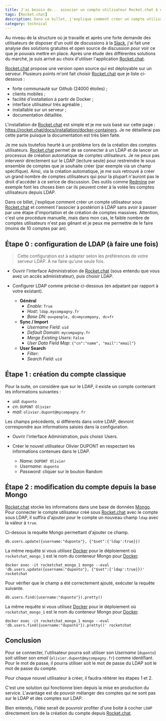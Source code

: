 ```yaml
---
title: J'ai besoin de... associer un compte utilisateur Rocket.chat à un LDAP
tags: [Rocket.chat]
description: Dans ce billet, j'explique comment créer un compte utilisateur sous Rocket.chat et comment l'associer à postériori à LDAP.
category: technical
---
```


Au niveau de la structure où je travaille et après une forte demande des utilisateurs de disposer d'un outil de discussions à la [Slack](https://slack.com), j'ai fait une analyse des solutions gratuites et open source de discussion pour voir ce que je pouvais mettre en place. Après une étude des différentes solutions du marché, je suis arrivé au choix d'utiliser l'application [Rocket.chat](https://rocket.chat/).

[Rocket.chat](https://rocket.chat/) propose une version open source qui est déployable sur un serveur. Plusieurs points m'ont fait choisir [Rocket.chat](https://rocket.chat/) que je liste ci-dessous :

* forte communauté sur Github (24000 étoiles) ;
* clients mobiles ;
* facilité d'installation à partir de Docker ;
* interface utilisateur très agréable ;
* installable sur un serveur ;
* documentation détaillée.

L'installation de [Rocket.chat](https://rocket.chat/) est simple et je me suis basé sur cette page : <https://rocket.chat/docs/installation/docker-containers>. Je ne détaillerai pas cette partie puisque la documentation est très bien faite.

Je me suis toutefois heurté à un problème lors de la création des comptes utilisateurs. [Rocket.chat](https://rocket.chat/) permet de se connecter à un LDAP et de lancer un processus de création automatique de comptes utilisateurs. Je ne peux pas intervenir directement sur le LDAP (lecture seule) pour restreindre le sous ensemble de comptes que je souhaite créer (par exemple via un champ spécifique). Ainsi, via la création automatique, je me suis retrouvé à créer un grand nombre de comptes utilisateurs qui pour la plupart n'auront pas le droit d'accéder à ce serice de discussion. Des outils comme [Redmine](https://www.redmine.org/) par exemple font les choses bien car ils peuvent créer à la volée les comptes utilisateurs depuis LDAP.

Dans ce billet, j'explique comment créer un compte utilisateur sous [Rocket.chat](https://rocket.chat/) et comment l'associer à postériori à LDAP sans avoir à passer par une étape d'importation et de création de comptes massives. Attention, c'est une procédure manuelle, mais dans mon cas, le faible nombre de comptes utilisateurs n'est pas gênant et je peux me permettre de le faire (moins de 10 comptes par an).

## Étape 0 : configuration de LDAP (à faire une fois)

> Cette configuration est à adapter selon les préférences de votre serveur LDAP. À ne faire qu'une seule fois.

* Ouvrir l'interface Administration de [Rocket.chat](https://rocket.chat/) (sous entendu que vous avez un accès administrateur), puis choisir LDAP.

* Configurer LDAP comme précisé ci-dessous (en adpatant par rapport à votre existant).
  * **Général**
    * _Enable_: `True`
    * _Host_: `ldap.mycompagny.fr`
    * _Base DN_: `ou=people, dc=mycompany, dc=fr`
  * **Sync / Import**
    * _Username Field_: `uid`
    * _Default Domain_: `mycompagny.fr`
    * _Merge Existing Users_: `False`
    * _User Data Field Map_: `{"cn":"name", "mail":"email"}`
  * **User Search**
    * _Filter_:
    * _Search Field_: `uid`

## Étape 1 : création du compte classique

Pour la suite, on considère que sur le LDAP, il existe un compte contenant les informations suivantes :

* _uid_: `duponto`
* _cn_: `DUPONT Olivier`
* _mail_: `olivier.dupont@mycompagny.fr`

Les champs précédents, si différents dans votre LDAP, devront correspondre aux informations saisies dans la configuration.

* Ouvrir l'interface Administration, puis choisir Users.

* Créer le nouvel utilisateur Olivier DUPONT en respectant les informations contenues dans le LDAP.
  * _Name_: `DUPONT Olivier`
  * _Username_: `duponto`
  * _Password_: cliquer sur le bouton Random

## Étape 2 : modification du compte depuis la base Mongo

[Rocket.chat](https://rocket.chat/) stocke les informations dans une base de données [Mongo](https://www.mongodb.com). Pour connecter le compte utilisateur créé sous [Rocket.chat](https://rocket.chat/) avec le compte sous LDAP, il suffira d'ajouter pour le compte un nouveau champ `ldap` avec la valeur à `true`.

Ci-desous la requête Mongo permettant d'ajouter ce champ.

```console
db.users.update({username:"duponto"}, {"$set":{'ldap':true}})
```

La même requête si vous utilisez [Docker](https://www.docker.com/) pour le déploiement où `rocketchat_mongo_1` est le nom du conteneur Mongo pour [Docker](https://www.docker.com/).

```console
docker exec -it rocketchat_mongo_1 mongo --eval 'db.users.update({username:"duponto"}, {"$set":{'ldap':true}})' rocketchat
```

Pour vérifier que le champ a été correctement ajouté, exécuter la requête suivante.

```console
db.users.find({username:"duponto"}).pretty()
```

La même requête si vous utilisez [Docker](https://www.docker.com/) pour le déploiement où `rocketchat_mongo_1` est le nom du conteneur Mongo pour [Docker](https://www.docker.com/).

```console
docker exec -it rocketchat_mongo_1 mongo --eval 'db.users.find({username:"duponto"}).pretty()' rocketchat
```

## Conclusion

Pour se connecter, l'utilisateur pourra soit utiliser son _Username_ (`duponto`) soit utiliser son _email_ (`olivier.dupont@mycompagny.fr`) comme identifiant. Pour le mot de passe, il pourra utiliser soit le mot de passe du LDAP soit le mot de passe du compte.

Pour chaque nouvel utilisateur à créer, il faudra réitérer les étapes 1 et 2.

C'est une solution qui fonctionne bien depuis la mise en production du service. L'avantage est de pouvoir mélanger des comptes qui ne sont pas sur le LDAP et des comptes sur LDAP.

Bien entendu, l'idée serait de pouvroir profiter d'une boite à cocher `LDAP` directement lors de la création du compte depuis [Rocket.chat](https://rocket.chat/).